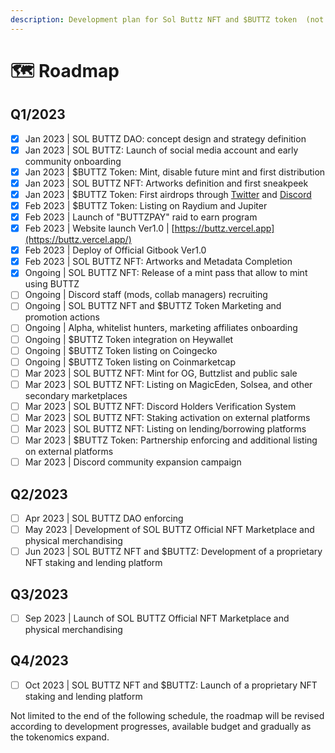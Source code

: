 ```yaml
---
description: Development plan for Sol Buttz NFT and $BUTTZ token  (not final)
---
```


# 🗺 Roadmap

## Q1/2023

* [x] Jan 2023 | SOL BUTTZ DAO: concept design and strategy definition
* [x] Jan 2023 | SOL BUTTZ: Launch of social media account and early community onboarding
* [x] Jan 2023 | $BUTTZ Token: Mint, disable future mint and first distribution
* [x] Jan 2023 | SOL BUTTZ NFT: Artworks definition and first sneakpeek
* [x] Jan 2023 | $BUTTZ Token: First airdrops through [Twitter](https://twitter.com/Sol\_Buttz) and [Discord](https://discord.me/buttz)
* [x] Feb 2023 | $BUTTZ Token: Listing on Raydium and Jupiter
* [x] Feb 2023 | Launch of "BUTTZPAY" raid to earn program
* [x] Feb 2023 | Website launch Ver1.0 | [https://buttz.vercel.app](https://buttz.vercel.app/)
* [x] Feb 2023 | Deploy of Official Gitbook Ver1.0
* [x] Feb 2023 | SOL BUTTZ NFT: Artworks and Metadata Completion
* [x] Ongoing | SOL BUTTZ NFT: Release of a mint pass that allow to mint using BUTTZ
* [ ] Ongoing | Discord staff (mods, collab managers) recruiting
* [ ] Ongoing | SOL BUTTZ NFT and $BUTTZ Token Marketing and promotion actions &#x20;
* [ ] Ongoing | Alpha, whitelist hunters, marketing affiliates onboarding
* [ ] Ongoing | $BUTTZ Token integration on Heywallet
* [ ] Ongoing | $BUTTZ Token listing on Coingecko
* [ ] Ongoing | $BUTTZ Token listing on Coinmarketcap
* [ ] Mar 2023 | SOL BUTTZ NFT: Mint for OG, Buttzlist and public sale
* [ ] Mar 2023 | SOL BUTTZ NFT: Listing on MagicEden, Solsea, and other secondary marketplaces
* [ ] Mar 2023 |  SOL BUTTZ NFT: Discord Holders Verification System
* [ ] Mar 2023 | SOL BUTTZ NFT: Staking activation on external platforms
* [ ] Mar 2023 | SOL BUTTZ NFT: Listing on lending/borrowing platforms
* [ ] Mar 2023 | $BUTTZ Token: Partnership enforcing and additional listing on external platforms
* [ ] Mar 2023 | Discord community expansion campaign

## **Q2/2023**

* [ ] Apr 2023 | SOL BUTTZ DAO enforcing
* [ ] May 2023 | Development of SOL BUTTZ Official NFT Marketplace and physical merchandising
* [ ] Jun 2023 | SOL BUTTZ NFT and $BUTTZ: Development of a proprietary NFT staking and lending platform&#x20;

## **Q3/2023**

* [ ] Sep 2023 | Launch of SOL BUTTZ Official NFT Marketplace and physical merchandising

## **Q4/2023**

* [ ] Oct 2023 |  SOL BUTTZ NFT and $BUTTZ: Launch of a proprietary NFT staking and lending platform

Not limited to the end of the following schedule, the roadmap will be revised according to development progresses, available budget and gradually as the tokenomics expand.
